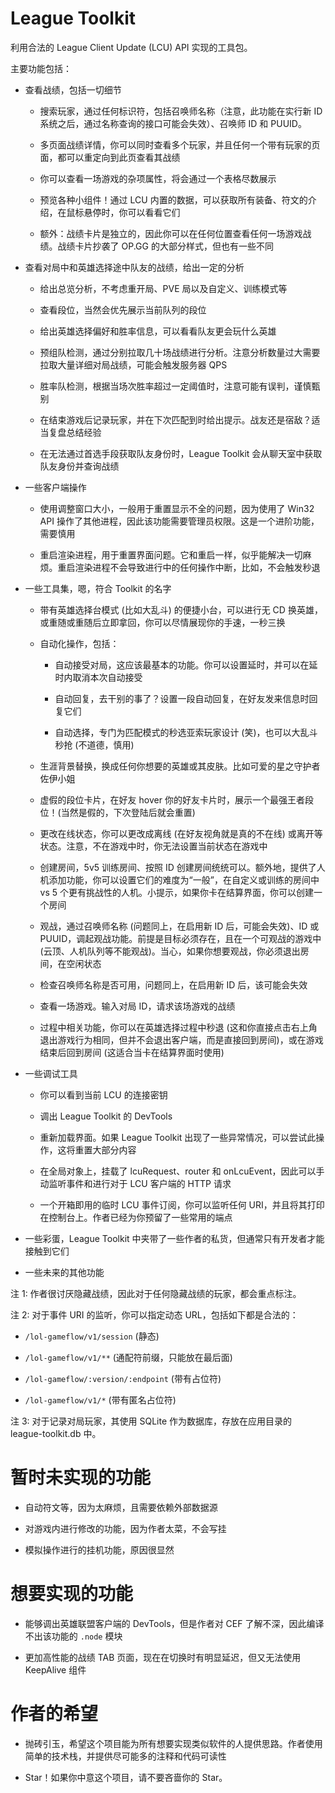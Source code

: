 # League Toolkit

利用合法的 League Client Update (LCU) API 实现的工具包。

主要功能包括：

- 查看战绩，包括一切细节

  - 搜索玩家，通过任何标识符，包括召唤师名称（注意，此功能在实行新 ID 系统之后，通过名称查询的接口可能会失效）、召唤师 ID 和 PUUID。

  - 多页面战绩详情，你可以同时查看多个玩家，并且任何一个带有玩家的页面，都可以重定向到此页查看其战绩

  - 你可以查看一场游戏的杂项属性，将会通过一个表格尽数展示

  - 预览各种小组件！通过 LCU 内置的数据，可以获取所有装备、符文的介绍，在鼠标悬停时，你可以看看它们

  - 额外：战绩卡片是独立的，因此你可以在任何位置查看任何一场游戏战绩。战绩卡片抄袭了 OP.GG 的大部分样式，但也有一些不同

- 查看对局中和英雄选择途中队友的战绩，给出一定的分析

  - 给出总览分析，不考虑重开局、PVE 局以及自定义、训练模式等

  - 查看段位，当然会优先展示当前队列的段位

  - 给出英雄选择偏好和胜率信息，可以看看队友更会玩什么英雄

  - 预组队检测，通过分别拉取几十场战绩进行分析。注意分析数量过大需要拉取大量详细对局战绩，可能会触发服务器 QPS

  - 胜率队检测，根据当场次胜率超过一定阈值时，注意可能有误判，谨慎甄别

  - 在结束游戏后记录玩家，并在下次匹配到时给出提示。战友还是宿敌？适当复盘总结经验

  - 在无法通过首选手段获取队友身份时，League Toolkit 会从聊天室中获取队友身份并查询战绩

- 一些客户端操作

  - 使用调整窗口大小，一般用于重置显示不全的问题，因为使用了 Win32 API 操作了其他进程，因此该功能需要管理员权限。这是一个进阶功能，需要慎用

  - 重启渲染进程，用于重置界面问题。它和重启一样，似乎能解决一切麻烦。重启渲染进程不会导致进行中的任何操作中断，比如，不会触发秒退

- 一些工具集，嗯，符合 Toolkit 的名字

  - 带有英雄选择台模式 (比如大乱斗) 的便捷小台，可以进行无 CD 换英雄，或重随或重随后立即拿回，你可以尽情展现你的手速，一秒三换

  - 自动化操作，包括：

    - 自动接受对局，这应该最基本的功能。你可以设置延时，并可以在延时内取消本次自动接受

    - 自动回复，去干别的事了？设置一段自动回复，在好友发来信息时回复它们

    - 自动选择，专门为匹配模式的秒选亚索玩家设计 (笑)，也可以大乱斗秒抢 (不道德，慎用)

  - 生涯背景替换，换成任何你想要的英雄或其皮肤。比如可爱的星之守护者佐伊小姐

  - 虚假的段位卡片，在好友 hover 你的好友卡片时，展示一个最强王者段位！(当然是假的，下次登陆后就会重置)

  - 更改在线状态，你可以更改成离线 (在好友视角就是真的不在线) 或离开等状态。注意，不在游戏中时，你无法设置当前状态在游戏中

  - 创建房间，5v5 训练房间、按照 ID 创建房间统统可以。额外地，提供了人机添加功能，你可以设置它们的难度为“一般”，在自定义或训练的房间中 vs 5 个更有挑战性的人机。小提示，如果你卡在结算界面，你可以创建一个房间

  - 观战，通过召唤师名称 (问题同上，在启用新 ID 后，可能会失效)、ID 或 PUUID，调起观战功能。前提是目标必须存在，且在一个可观战的游戏中 (云顶、人机队列等不能观战)。当心，如果你想要观战，你必须退出房间，在空闲状态

  - 检查召唤师名称是否可用，问题同上，在启用新 ID 后，该可能会失效

  - 查看一场游戏。输入对局 ID，请求该场游戏的战绩

  - 过程中相关功能，你可以在英雄选择过程中秒退 (这和你直接点击右上角退出游戏行为相同，但并不会退出客户端，而是直接回到房间)，或在游戏结束后回到房间 (这适合当卡在结算界面时使用)

- 一些调试工具

  - 你可以看到当前 LCU 的连接密钥

  - 调出 League Toolkit 的 DevTools

  - 重新加载界面。如果 League Toolkit 出现了一些异常情况，可以尝试此操作，这将重置大部分内容

  - 在全局对象上，挂载了 lcuRequest、router 和 onLcuEvent，因此可以手动监听事件和进行对于 LCU 客户端的 HTTP 请求

  - 一个开箱即用的临时 LCU 事件订阅，你可以监听任何 URI，并且将其打印在控制台上。作者已经为你预留了一些常用的端点

- 一些彩蛋，League Toolkit 中夹带了一些作者的私货，但通常只有开发者才能接触到它们

- 一些未来的其他功能

注 1: 作者很讨厌隐藏战绩，因此对于任何隐藏战绩的玩家，都会重点标注。

注 2: 对于事件 URI 的监听，你可以指定动态 URL，包括如下都是合法的：

- `/lol-gameflow/v1/session` (静态)

- `/lol-gameflow/v1/**` (通配符前缀，只能放在最后面)

- `/lol-gameflow/:version/:endpoint` (带有占位符)

- `/lol-gameflow/v1/*` (带有匿名占位符)

注 3: 对于记录对局玩家，其使用 SQLite 作为数据库，存放在应用目录的 league-toolkit.db 中。

# 暂时未实现的功能

- 自动符文等，因为太麻烦，且需要依赖外部数据源

- 对游戏内进行修改的功能，因为作者太菜，不会写挂

- 模拟操作进行的挂机功能，原因很显然

# 想要实现的功能

- 能够调出英雄联盟客户端的 DevTools，但是作者对 CEF 了解不深，因此编译不出该功能的 `.node` 模块

- 更加高性能的战绩 TAB 页面，现在在切换时有明显延迟，但又无法使用 KeepAlive 组件

# 作者的希望

- 抛砖引玉，希望这个项目能为所有想要实现类似软件的人提供思路。作者使用简单的技术栈，并提供尽可能多的注释和代码可读性

- Star！如果你中意这个项目，请不要吝啬你的 Star。
